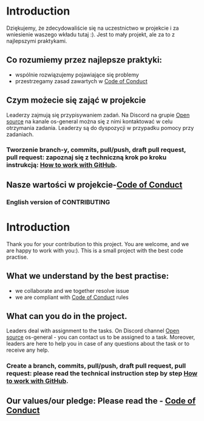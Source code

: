 # Introduction
Dziękujemy, że zdecydowaliście się na uczestnictwo w projekcie i za
wniesienie waszego wkładu tutaj :). 
Jest to mały projekt, ale za to z najlepszymi praktykami.

## Co rozumiemy przez najlepsze praktyki:
- wspólnie rozwiązujemy pojawiające się problemy
- przestrzegamy zasad zawartych w [Code of Conduct](CODE_OF_CONDUCT.md)

## Czym możecie się zająć w projekcie
Leaderzy zajmują się przypisywaniem zadań.
Na Discord na grupie [Open source](https://discord.gg/Hj7bAz2G) na kanale os-general można się z 
nimi kontaktować w celu otrzymania zadania. Leaderzy są do dyspozycji w przypadku pomocy przy zadaniach. 

### Tworzenie branch-y, commits, pull/push, draft pull request, pull request: zapoznaj się z techniczną krok po kroku instrukcją: [How to work with GitHub](githubwork/GITHUB_WORK.md).

## Nasze wartości w projekcie-[Code of Conduct](CODE_OF_CONDUCT.md)

### English version of CONTRIBUTING

# Introduction
Thank you for your contribution to this project. You are welcome, and we are happy to work with you:).
This is a small project with the best code practise.

## What we understand by the best practise:
- we collaborate and we together resolve issue
- we are compliant with [Code of Conduct](CODE_OF_CONDUCT.md) rules

## What can you do in the project.
Leaders deal with assignment to the tasks. On Discord channel
[Open source](https://discord.gg/Hj7bAz2G) os-general - you can contact us to be assigned to a task. Moreover,
leaders are here to help you in case of any questions about the task or to receive any help.

### Create a branch, commits, pull/push, draft pull request, pull request: please read the technical instruction step by step [How to work with GitHub](githubwork/GITHUB_WORK.md).

## Our values/our pledge: Please read the - [Code of Conduct](CODE_OF_CONDUCT.md)